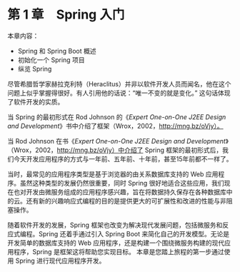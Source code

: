 # 第 1 章　Spring 入门

本章内容：

- Spring 和 Spring Boot 概述
- 初始化一个 Spring 项目
- 纵览 Spring

尽管希腊哲学家赫拉克利特（Heraclitus）并非以软件开发人员而闻名，他在这个问题上似乎掌握得很好。有人引用他的话说：“唯一不变的就是变化。” 这句话体现了软件开发的实质。

当 Spring 的最初形式在 Rod Johnson 的《*Expert One-on-One J2EE Design and Development*》书中介绍了框架（Wrox，2002，http://mng.bz/oVjy）。

当 Rod Johnson 在书《*Expert One-on-One J2EE Design and Development*》（Wrox，2002，http://mng.bz/oVjy）中介绍了 Spring 框架的最初形式后，我们今天开发应用程序的方式与一年前、五年前、十年前，甚至15年前都不一样了。

当时，最常见的应用程序类型是基于浏览器的由关系数据库支持的 Web 应用程序。虽然这种类型的发展仍然很重要，同时 Spring 很好地适合这些应用，我们现在也对开发由微服务组成的应用程序感兴趣，旨在将数据持久保存在各种数据库中的云。还有新的兴趣响应式编程的目的是提供更大的可扩展性和改进的性能与非阻塞操作。

随着软件开发的发展，Spring 框架也改变为解决现代发展问题，包括微服务和反应式编程。Spring 还着手通过引入 Spring Boot 来简化自己的开发模型。无论是开发简单的数据库支持的 Web 应用程序，还是构建一个围绕微服务构建的现代应用程序，Spring 是框架这将帮助您实现目标。 本章是您踏上旅程的第一步通过使用 Spring 进行现代应用程序开发。